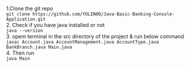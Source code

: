 1.Clone the git repo  
`git clone https://github.com/YOLIN00/Java-Basic-Banking-Console-Application.git`  
2. Check if you have java installed or not  
`java --version`  
3. opem terminal in the src directory of the project & run below command  
`javac Account.java AccountManagement.java AccountType.java BankBranch.java Main.java`  
4. Then run  
`java Main`
